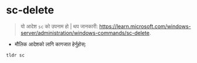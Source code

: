 # sc-delete

> यो आदेश `sc` को उपनाम हो |
> थप जानकारी: <https://learn.microsoft.com/windows-server/administration/windows-commands/sc-delete>.

- मौलिक आदेशको लागि कागजात हेर्नुहोस्:

`tldr sc`

